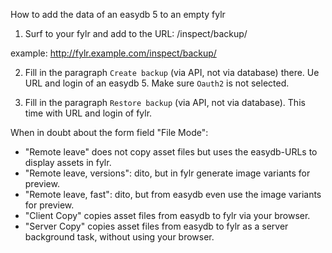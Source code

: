 How to add the data of an easydb 5 to an empty fylr

1. Surf to your fylr and add to the URL: /inspect/backup/

  example: http://fylr.example.com/inspect/backup/

2. Fill in the paragraph `Create backup` (via API, not via database) there. Ue URL and login of an easydb 5. Make sure `Oauth2` is not selected.

3. Fill in the paragraph `Restore backup` (via API, not via database). This time with URL and login of fylr.

When in doubt about the form field "File Mode":
* "Remote leave" does not copy asset files but uses the easydb-URLs to display assets in fylr.
* "Remote leave, versions": dito, but in fylr generate image variants for preview.
* "Remote leave, fast": dito, but from easydb even use the image variants for preview.
* "Client Copy" copies asset files from easydb to fylr via your browser.
* "Server Copy" copies asset files from easydb to fylr as a server background task, without using your browser.

